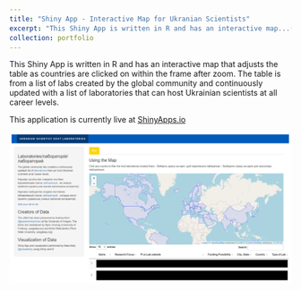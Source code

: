 ```yaml
---
title: "Shiny App - Interactive Map for Ukranian Scientists"
excerpt: "This Shiny App is written in R and has an interactive map...(Click for more information)<br/>This application is currently live at [ShinyApps.io]([https://mikelly11.shinyapps.io/UkraineScientists/])<br/><img src='/images/Ukraine.png'>"
collection: portfolio
---
```


This Shiny App is written in R and has an interactive map that adjusts the table as countries are clicked on within the frame after zoom. The table is from a list of labs created by the global community and continuously updated with a list of laboratories that can host Ukrainian scientists at all career levels.

This application is currently live at [ShinyApps.io]([https://mikelly11.shinyapps.io/UkraineScientists/])

![Screenshot](/images/Ukraine.png)
